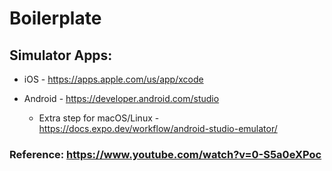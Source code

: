 # Boilerplate

## Simulator Apps:

   * iOS - https://apps.apple.com/us/app/xcode

   * Android - https://developer.android.com/studio
   
      * Extra step for macOS/Linux - https://docs.expo.dev/workflow/android-studio-emulator/



### Reference: https://www.youtube.com/watch?v=0-S5a0eXPoc
